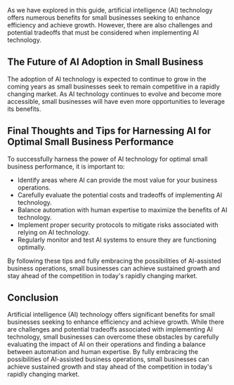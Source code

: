 
As we have explored in this guide, artificial intelligence (AI) technology offers numerous benefits for small businesses seeking to enhance efficiency and achieve growth. However, there are also challenges and potential tradeoffs that must be considered when implementing AI technology.

The Future of AI Adoption in Small Business
-------------------------------------------

The adoption of AI technology is expected to continue to grow in the coming years as small businesses seek to remain competitive in a rapidly changing market. As AI technology continues to evolve and become more accessible, small businesses will have even more opportunities to leverage its benefits.

Final Thoughts and Tips for Harnessing AI for Optimal Small Business Performance
--------------------------------------------------------------------------------

To successfully harness the power of AI technology for optimal small business performance, it is important to:

* Identify areas where AI can provide the most value for your business operations.
* Carefully evaluate the potential costs and tradeoffs of implementing AI technology.
* Balance automation with human expertise to maximize the benefits of AI technology.
* Implement proper security protocols to mitigate risks associated with relying on AI technology.
* Regularly monitor and test AI systems to ensure they are functioning optimally.

By following these tips and fully embracing the possibilities of AI-assisted business operations, small businesses can achieve sustained growth and stay ahead of the competition in today's rapidly changing market.

Conclusion
----------

Artificial intelligence (AI) technology offers significant benefits for small businesses seeking to enhance efficiency and achieve growth. While there are challenges and potential tradeoffs associated with implementing AI technology, small businesses can overcome these obstacles by carefully evaluating the impact of AI on their operations and finding a balance between automation and human expertise. By fully embracing the possibilities of AI-assisted business operations, small businesses can achieve sustained growth and stay ahead of the competition in today's rapidly changing market.
